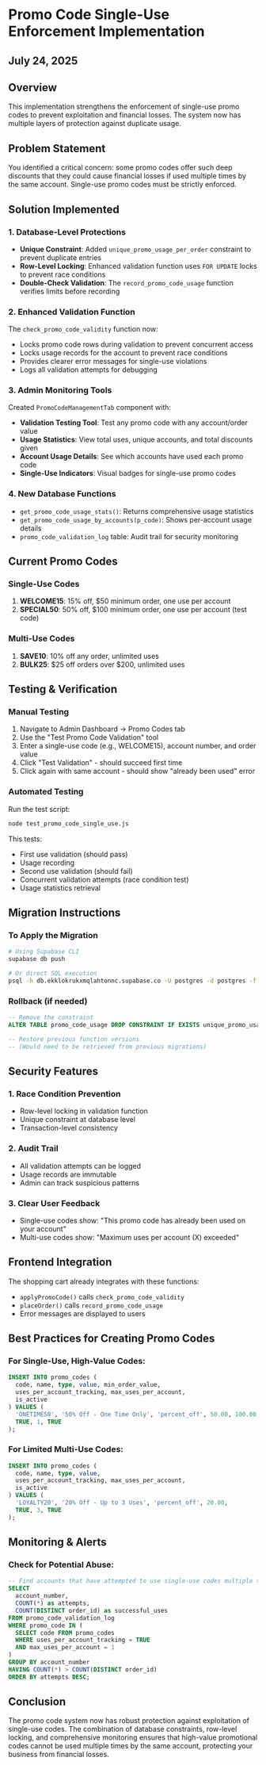 # Promo Code Single-Use Enforcement Implementation
## July 24, 2025

## Overview
This implementation strengthens the enforcement of single-use promo codes to prevent exploitation and financial losses. The system now has multiple layers of protection against duplicate usage.

## Problem Statement
You identified a critical concern: some promo codes offer such deep discounts that they could cause financial losses if used multiple times by the same account. Single-use promo codes must be strictly enforced.

## Solution Implemented

### 1. Database-Level Protections
- **Unique Constraint**: Added `unique_promo_usage_per_order` constraint to prevent duplicate entries
- **Row-Level Locking**: Enhanced validation function uses `FOR UPDATE` locks to prevent race conditions
- **Double-Check Validation**: The `record_promo_code_usage` function verifies limits before recording

### 2. Enhanced Validation Function
The `check_promo_code_validity` function now:
- Locks promo code rows during validation to prevent concurrent access
- Locks usage records for the account to prevent race conditions
- Provides clearer error messages for single-use violations
- Logs all validation attempts for debugging

### 3. Admin Monitoring Tools
Created `PromoCodeManagementTab` component with:
- **Validation Testing Tool**: Test any promo code with any account/order value
- **Usage Statistics**: View total uses, unique accounts, and total discounts given
- **Account Usage Details**: See which accounts have used each promo code
- **Single-Use Indicators**: Visual badges for single-use promo codes

### 4. New Database Functions
- `get_promo_code_usage_stats()`: Returns comprehensive usage statistics
- `get_promo_code_usage_by_accounts(p_code)`: Shows per-account usage details
- `promo_code_validation_log` table: Audit trail for security monitoring

## Current Promo Codes

### Single-Use Codes
1. **WELCOME15**: 15% off, $50 minimum order, one use per account
2. **SPECIAL50**: 50% off, $100 minimum order, one use per account (test code)

### Multi-Use Codes
1. **SAVE10**: 10% off any order, unlimited uses
2. **BULK25**: $25 off orders over $200, unlimited uses

## Testing & Verification

### Manual Testing
1. Navigate to Admin Dashboard → Promo Codes tab
2. Use the "Test Promo Code Validation" tool
3. Enter a single-use code (e.g., WELCOME15), account number, and order value
4. Click "Test Validation" - should succeed first time
5. Click again with same account - should show "already been used" error

### Automated Testing
Run the test script:
```bash
node test_promo_code_single_use.js
```

This tests:
- First use validation (should pass)
- Usage recording
- Second use validation (should fail)
- Concurrent validation attempts (race condition test)
- Usage statistics retrieval

## Migration Instructions

### To Apply the Migration
```bash
# Using Supabase CLI
supabase db push

# Or direct SQL execution
psql -h db.ekklokrukxmqlahtonnc.supabase.co -U postgres -d postgres -f supabase/migrations/20250724_strengthen_promo_code_single_use.sql
```

### Rollback (if needed)
```sql
-- Remove the constraint
ALTER TABLE promo_code_usage DROP CONSTRAINT IF EXISTS unique_promo_usage_per_order;

-- Restore previous function versions
-- (Would need to be retrieved from previous migrations)
```

## Security Features

### 1. Race Condition Prevention
- Row-level locking in validation function
- Unique constraint at database level
- Transaction-level consistency

### 2. Audit Trail
- All validation attempts can be logged
- Usage records are immutable
- Admin can track suspicious patterns

### 3. Clear User Feedback
- Single-use codes show: "This promo code has already been used on your account"
- Multi-use codes show: "Maximum uses per account (X) exceeded"

## Frontend Integration
The shopping cart already integrates with these functions:
- `applyPromoCode()` calls `check_promo_code_validity`
- `placeOrder()` calls `record_promo_code_usage`
- Error messages are displayed to users

## Best Practices for Creating Promo Codes

### For Single-Use, High-Value Codes:
```sql
INSERT INTO promo_codes (
  code, name, type, value, min_order_value,
  uses_per_account_tracking, max_uses_per_account,
  is_active
) VALUES (
  'ONETIME50', '50% Off - One Time Only', 'percent_off', 50.00, 100.00,
  TRUE, 1, TRUE
);
```

### For Limited Multi-Use Codes:
```sql
INSERT INTO promo_codes (
  code, name, type, value, 
  uses_per_account_tracking, max_uses_per_account,
  is_active
) VALUES (
  'LOYALTY20', '20% Off - Up to 3 Uses', 'percent_off', 20.00,
  TRUE, 3, TRUE
);
```

## Monitoring & Alerts

### Check for Potential Abuse:
```sql
-- Find accounts that have attempted to use single-use codes multiple times
SELECT 
  account_number,
  COUNT(*) as attempts,
  COUNT(DISTINCT order_id) as successful_uses
FROM promo_code_validation_log
WHERE promo_code IN (
  SELECT code FROM promo_codes 
  WHERE uses_per_account_tracking = TRUE 
  AND max_uses_per_account = 1
)
GROUP BY account_number
HAVING COUNT(*) > COUNT(DISTINCT order_id)
ORDER BY attempts DESC;
```

## Conclusion
The promo code system now has robust protection against exploitation of single-use codes. The combination of database constraints, row-level locking, and comprehensive monitoring ensures that high-value promotional codes cannot be used multiple times by the same account, protecting your business from financial losses.
